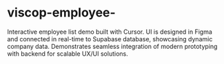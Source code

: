 # viscop-employee-
Interactive employee list demo built with Cursor. UI is designed in Figma and connected in real-time to Supabase database, showcasing dynamic company data. Demonstrates seamless integration of modern prototyping with backend for scalable UX/UI solutions.
